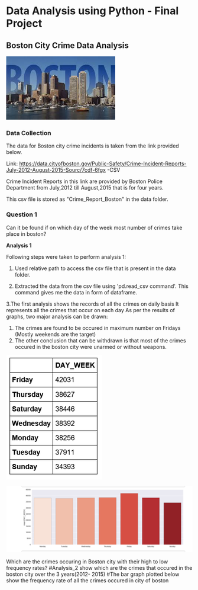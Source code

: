 # Data Analysis using Python - Final Project

## Boston City Crime Data Analysis

![](Images/Boston.jpeg?raw=true)


### Data Collection

The data for Boston city crime incidents is taken from the link provided below.

Link: https://data.cityofboston.gov/Public-Safety/Crime-Incident-Reports-July-2012-August-2015-Sourc/7cdf-6fgx   -CSV

Crime Incident Reports in this link are provided by Boston Police Department from July,2012 till August,2015 that is for four years.  

This csv file is stored as "Crime_Report_Boston" in the data folder.

### Question 1
Can it be found if on which day of the week most number of crimes take place in boston?

**Analysis 1**

Following steps were taken to perform analysis 1:

1. Used relative path to access the csv file that is present in the data folder.

2. Extracted the data from the csv file using 'pd.read_csv command'. This command gives me the data in form of dataframe.

3.The first analysis shows the records of all the crimes on daily basis
It represents all the crimes that occur on each day
As per the results of graphs, two major analysis can be drawn:
1. The crimes are found to be occured in maximum number on Fridays (Mostly weekends are the target)
2. The other conclusion that can be withdrawn is that most of the crimes occured in the boston city were unarmed or without weapons. 

![](Images/csv_ana1.PNG?raw=true)

![](Images/Ana1.1.PNG?raw=true)

Which are the crimes occuring in Boston city with their high to low frequency rates?
#Analysis_2 show which are the crimes that occured in the boston city over the 3 years(2012- 2015)
#The bar graph plotted below show the frequency rate of all the crimes occured in city of boston
